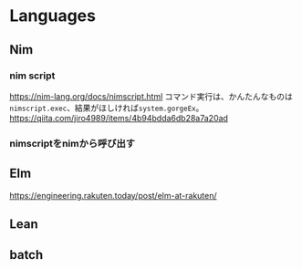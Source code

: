 # Languages


## Nim
### nim script 
https://nim-lang.org/docs/nimscript.html
コマンド実行は、かんたんなものは``nimscript.exec``、結果がほしければ``system.gorgeEx``。
https://qiita.com/jiro4989/items/4b94bdda6db28a7a20ad
### nimscriptをnimから呼び出す

## Elm
https://engineering.rakuten.today/post/elm-at-rakuten/

## Lean

## batch